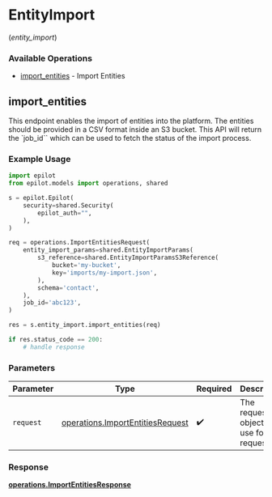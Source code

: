 # EntityImport
(*entity_import*)

### Available Operations

* [import_entities](#import_entities) - Import Entities

## import_entities

This endpoint enables the import of entities into the platform.
The entities should be provided in a CSV format inside an S3 bucket.
This API will return the `job_id`` which can be used to fetch the status of the import process.


### Example Usage

```python
import epilot
from epilot.models import operations, shared

s = epilot.Epilot(
    security=shared.Security(
        epilot_auth="",
    ),
)

req = operations.ImportEntitiesRequest(
    entity_import_params=shared.EntityImportParams(
        s3_reference=shared.EntityImportParamsS3Reference(
            bucket='my-bucket',
            key='imports/my-import.json',
        ),
        schema='contact',
    ),
    job_id='abc123',
)

res = s.entity_import.import_entities(req)

if res.status_code == 200:
    # handle response
```

### Parameters

| Parameter                                                                            | Type                                                                                 | Required                                                                             | Description                                                                          |
| ------------------------------------------------------------------------------------ | ------------------------------------------------------------------------------------ | ------------------------------------------------------------------------------------ | ------------------------------------------------------------------------------------ |
| `request`                                                                            | [operations.ImportEntitiesRequest](../../models/operations/importentitiesrequest.md) | :heavy_check_mark:                                                                   | The request object to use for the request.                                           |


### Response

**[operations.ImportEntitiesResponse](../../models/operations/importentitiesresponse.md)**

